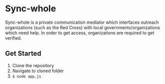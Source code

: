 # Sync-whole

Sync-whole is a private communication mediator which interfaces outreach organizations (such as the Red Cross) with local governments/organizations which need help. In order to get access, organizations are required to get verified.


## Get Started
1. Clone the repository
2. Navigate to cloned folder
3. `$ node app.js`
